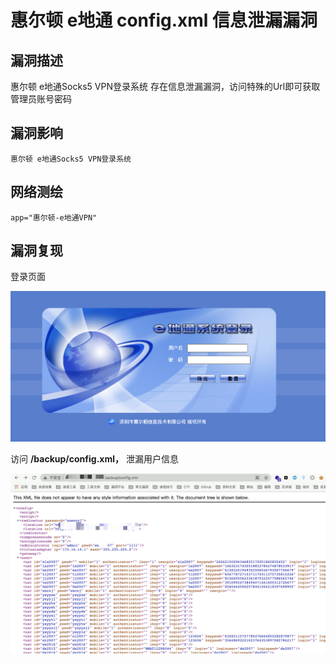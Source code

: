 # 惠尔顿 e地通 config.xml 信息泄漏漏洞

## 漏洞描述

惠尔顿 e地通Socks5 VPN登录系统 存在信息泄漏漏洞，访问特殊的Url即可获取管理员账号密码

## 漏洞影响

```
惠尔顿 e地通Socks5 VPN登录系统
```

## 网络测绘

```
app="惠尔顿-e地通VPN"
```

## 漏洞复现

登录页面

![img](images/202202162228884.png)

访问 **/backup/config.xml，** 泄漏用户信息

![img](images/202202162228756.png)
